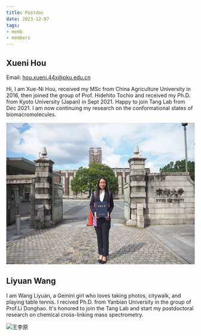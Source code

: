 ```yaml
---
title: Postdoc
date: 2023-12-07
tags:
- memb
- members
---
```


<!--more-->

## Xueni Hou

Email: [hou.xueni.44x@pku.edu.cn](mailto:hou.xueni.44x@pku.edu.cn)

 <!--more-->


Hi, I am Xue-Ni Hou, received my MSc from China Agriculture University in 2016, then joined the group of Prof. Hidehito Tochio and received my Ph.D. from Kyoto University (Japan) in Sept 2021. Happy to join Tang Lab from Dec 2021. I am now continuing my research on the conformational states of biomacromolecules. 

 ![侯雪妮](https://raw.githubusercontent.com/DF-Master/yidapicbed/main/202112071934116.jpeg)

## Liyuan Wang

I am Wang Liyuan, a Gemini girl who loves taking photos, citywalk, and playing table tennis. I recived Ph.D. from Yanbian University in the group of Prof.Li Donghao. It's honored to join the Tang Lab and start my postdoctoral research on chemical cross-linking mass spectrometry.

![王李原](https://raw.githubusercontent.com/DF-Master/tanglabpicbed/main/2024/wangly.jpg)